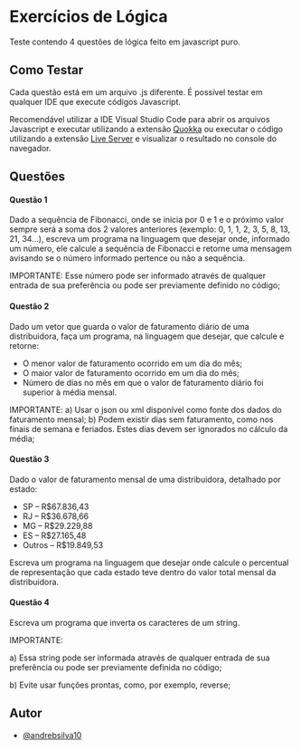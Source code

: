 
# Exercícios de Lógica

Teste contendo 4 questões de lógica feito em javascript puro.

## Como Testar

Cada questão está em um arquivo .js diferente. É possível testar em qualquer IDE que execute códigos Javascript.

Recomendável utilizar a IDE Visual Studio Code para abrir os arquivos Javascript e executar utilizando a extensão [Quokka](https://quokkajs.com/docs/index.html) ou executar o código utilizando a extensão [Live Server](https://marketplace.visualstudio.com/items?itemName=ritwickdey.LiveServer) e visualizar o resultado no console do navegador.

## Questões

#### Questão 1

Dado a sequência de Fibonacci, onde se inicia por 0 e 1 e o próximo valor sempre será a soma dos 2 valores anteriores (exemplo: 0, 1, 1, 2, 3, 5, 8, 13, 21, 34...), escreva um programa na linguagem que desejar onde, informado um número, ele calcule a sequência de Fibonacci e retorne uma mensagem avisando se o número informado pertence ou não a sequência.

IMPORTANTE:
Esse número pode ser informado através de qualquer entrada de sua preferência ou pode ser previamente definido no código;

#### Questão 2

Dado um vetor que guarda o valor de faturamento diário de uma distribuidora, faça um programa, na linguagem que desejar, que calcule e retorne:
- O menor valor de faturamento ocorrido em um dia do mês;
- O maior valor de faturamento ocorrido em um dia do mês;
- Número de dias no mês em que o valor de faturamento diário foi superior à média mensal.

IMPORTANTE:
a) Usar o json ou xml disponível como fonte dos dados do faturamento mensal;
b) Podem existir dias sem faturamento, como nos finais de semana e feriados. Estes dias devem ser ignorados no cálculo da média;

#### Questão 3

Dado o valor de faturamento mensal de uma distribuidora, detalhado por estado:

- SP – R$67.836,43
- RJ – R$36.678,66
- MG – R$29.229,88
- ES – R$27.165,48
- Outros – R$19.849,53

Escreva um programa na linguagem que desejar onde calcule o percentual de representação que cada estado teve dentro do valor total mensal da distribuidora.

#### Questão 4

Escreva um programa que inverta os caracteres de um string.

IMPORTANTE: 

a) Essa string pode ser informada através de qualquer entrada de sua preferência ou pode ser previamente definida no código;

b) Evite usar funções prontas, como, por exemplo, reverse;


## Autor

- [@andrebsilva10](https://www.github.com/andrebsilva10)

